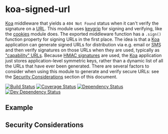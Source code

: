 # koa-signed-url

[Koa][koa] middleware that yields a `404 Not Found` status when it can't verify
the signature on a <abbr title='Uniform Resource Locator'>URL</abbr>. This
module uses [keygrip][keygrip] for signing and verifying, like the [cookies](
https://www.npmjs.com/package/cookies) module does. The exported middleware
function has a `.sign()` function property for signing URLs in the first place.
The idea is that a [Koa][koa] application can generate signed URLs for
distribution via e.g. email or <abbr title='Short Message Service'>SMS</abbr>
and then verify signatures on those URLs when they are used, typically as
["capability" URLs](http://www.w3.org/TR/capability-urls/). Because [HMAC
signatures](https://tools.ietf.org/html/rfc2104) are used, the [Koa][koa]
application just stores application-level symmetric keys, rather than a dynamic
list of all the URLs that have ever been generated. There are several factors
to consider when using this module to generate and verify secure URLs: see the
[Security Considerations](#security-considerations) section of this document.

[![Build Status][travis-img]][travis-url]
[![Coverage Status][cover-img]][cover-url]
[![Dependency Status][david-img]][david-url]
[![Dev Dependency Status][david-dev-img]][david-dev-url]

## Example

## Security Considerations

[koa]: http://koajs.com/
[keygrip]: https://www.npmjs.com/package/keygrip
[travis-img]: https://travis-ci.org/jessaustin/koa-signed-url.svg?branch=master
[travis-url]: https://travis-ci.org/jessaustin/koa-signed-url "Travis"
[cover-img]: https://coveralls.io/repos/jessaustin/koa-signed-url/badge.svg?branch=master&service=github
[cover-url]: https://coveralls.io/github/jessaustin/koa-signed-url?branch=master "Coveralls"
[david-img]: https://david-dm.org/jessaustin/koa-signed-url.svg
[david-url]: https://david-dm.org/jessaustin/koa-signed-url "David"
[david-dev-img]: https://david-dm.org/jessaustin/koa-signed-url/dev-status.svg
[david-dev-url]: https://david-dm.org/jessaustin/koa-signed-url#info=devDependencies "David for devDependencies"
